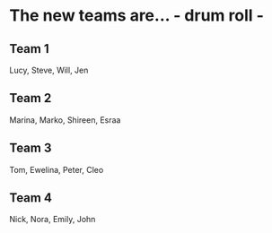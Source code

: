 # The new teams are... - drum roll -

## Team 1

Lucy, Steve, Will, Jen

## Team 2

Marina, Marko, Shireen, Esraa

## Team 3

Tom, Ewelina, Peter, Cleo

## Team 4

Nick, Nora, Emily, John
